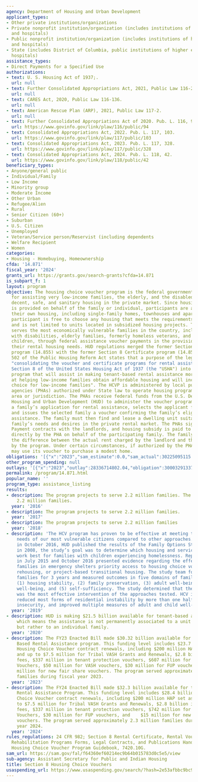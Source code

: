 ```yaml
---
agency: Department of Housing and Urban Development
applicant_types:
- Other private institutions/organizations
- Private nonprofit institution/organization (includes institutions of higher education
  and hospitals)
- Public nonprofit institution/organization (includes institutions of higher education
  and hospitals)
- State (includes District of Columbia, public institutions of higher education and
  hospitals)
assistance_types:
- Direct Payments for a Specified Use
authorizations:
- text: U. S. Housing Act of 1937;.
  url: null
- text: Further Consolidated Appropriations Act, 2021, Public Law 116-260.
  url: null
- text: CARES Act, 2020, Public Law 116-136.
  url: null
- text: American Rescue Plan (ARP), 2021, Public Law 117-2.
  url: null
- text: Further Consolidated Appropriations Act of 2020. Pub. L. 116, 94.
  url: https://www.govinfo.gov/link/plaw/116/public/94
- text: Consolidated Appropriations Act, 2022. Pub. L. 117, 103.
  url: https://www.govinfo.gov/link/plaw/117/public/103
- text: Consolidated Appropriations Act, 2023. Pub. L. 117, 328.
  url: https://www.govinfo.gov/link/plaw/117/public/328
- text: Consolidated Appropriations Act, 2024. Pub. L. 118, 42.
  url: https://www.govinfo.gov/link/plaw/118/public/42
beneficiary_types:
- Anyone/general public
- Individual/Family
- Low Income
- Minority group
- Moderate Income
- Other Urban
- Refugee/Alien
- Rural
- Senior Citizen (60+)
- Suburban
- U.S. Citizen
- Unemployed
- Veteran/Service person/Reservist (including dependents
- Welfare Recipient
- Women
categories:
- Housing - Homebuying, Homeownership
cfda: '14.871'
fiscal_year: '2024'
grants_url: https://grants.gov/search-grants?cfda=14.871
is_subpart_f: 1
layout: program
objective: The housing choice voucher program is the federal government's major program
  for assisting very low-income families, the elderly, and the disabled to afford
  decent, safe, and sanitary housing in the private market. Since housing assistance
  is provided on behalf of the family or individual, participants are able to find
  their own housing, including single-family homes, townhouses and apartments. The
  participant is free to choose any housing that meets the requirements of the program
  and is not limited to units located in subsidized housing projects. The program
  serves the most economically vulnerable families in the country, including families
  with disabilities, elderly families, formerly homeless veterans, and families with
  children, through federal assistance voucher payments in the provision of meeting
  their rental housing needs. HUD regulations merged the former Section 8 Rental Voucher
  program (14.855) with the former Section 8 Certificate program (14.857). Section
  502 of the Public Housing Reform Act states that a purpose of the legislation is
  "consolidating the voucher and certificate programs for rental assistance under
  Section 8 of the United States Housing Act of 1937 (the "USHA") into a single market-driven
  program that will assist in making tenant-based rental assistance more successful
  at helping low-income families obtain affordable housing and will increase housing
  choice for low-income families". The HCVP is administered by local public housing
  agencies (PHAs) authorized under State law to operate housing programs within an
  area or jurisdiction. The PHAs receive federal funds from the U.S. Department of
  Housing and Urban Development (HUD) to administer the voucher program. The PHA accepts
  a family’s application for rental assistance, selects the applicant family for admission,
  and issues the selected family a voucher confirming the family’s eligibility for
  assistance. The family must then find and lease a dwelling unit suitable to the
  family’s needs and desires in the private rental market. The PHAs sign Housing Assistant
  Payment contracts with the landlords, and housing subsidy is paid to the landlord
  directly by the PHA on behalf of the participating family. The family then pays
  the difference between the actual rent charged by the landlord and the amount subsidized
  by the program. Under certain circumstances, if authorized by the PHA, a family
  may use its voucher to purchase a modest home.
obligations: '[{"x":"2023","sam_estimate":0.0,"sam_actual":30225095115.0,"usa_spending_actual":29977913903.21},{"x":"2024","sam_estimate":0.0,"sam_actual":31732681456.0,"usa_spending_actual":32528852267.33},{"x":"2025","sam_estimate":0.0,"sam_actual":33625000000.0,"usa_spending_actual":10861519361.09}]'
other_program_spending: null
outlays: '[{"x":"2023","outlay":28336714802.04,"obligation":30003291337.72},{"x":"2024","outlay":27353260451.59,"obligation":32524154540.37},{"x":"2025","outlay":0.0,"obligation":10862211028.0}]'
permalink: /program/14.871.html
popular_name: ''
program_type: assistance_listing
results:
- description: The program projects to serve 2.2 million families. The program served
    2.2 million families.
  year: '2016'
- description: The program projects to serve 2.2 million families.
  year: '2017'
- description: The program projects to serve 2.2 million families
  year: '2018'
- description: 'The HCV program has proven to be effective at meeting the housing
    needs of our most vulnerable citizens compared to other approaches. For example,
    in October 2016, HUD published the results of the Family Options Study. Launched
    in 2008, the study’s goal was to determine which housing and services interventions
    work best for families with children experiencing homelessness. Reports published
    in July 2015 and October 2016 presented evidence regarding the effects of giving
    families in emergency shelters priority access to housing choice vouchers, rapid
    re­housing, or project-based transitional housing. The study team followed the
    families for 3 years and measured outcomes in five domains of family well-being:
    (1) housing stability, (2) family preservation, (3) adult well-being, (4) child
    well-being, and (5) self-sufficiency. The study determined that the HCV program
    was the most effective intervention of the approaches tested. HCV intervention
    reduced most forms of residential instability by more than one half, reduced food
    insecurity, and improved multiple measures of adult and child well-being.'
  year: '2019'
- description: HUD is making $21.5 billion available for tenant-based assistance,
    which means the assistance is not permanently associated to a unit or project,
    but rather to an individual family.
  year: '2020'
- description: The FY23 Enacted Bill made $30.32 billion available for the Tenant
    Based Rental Assistance program. This funding level includes $23.7 billion in
    Housing Choice Voucher contract renewals, including $200 million HAP set aside
    and up to $7.5 million for Tribal VASH Grants and Renewals, $2.8 billion in administrative
    fees, $337 million in tenant protection vouchers, $607 million for Mainstream
    Vouchers, $50 million for VASH vouchers, $30 million for FUP vouchers, and $50
    million for new fair share vouchers. The program served approximately 2.3 million
    families during fiscal year 2023.
  year: '2023'
- description: The FY24 Enacted Bill made $32.3 billion available for the Tenant Based
    Rental Assistance Program. This funding level includes $28.4 billion in Housing
    Choice Voucher contract renewals, including $200 million HAP set aside and up
    to $7.5 million for Tribal VASH Grants and Renewals, $2.8 billion in administrative
    fees, $337 million in tenant protection vouchers, $742 million for Mainstream
    Vouchers, $30 million for FUP vouchers, and    $15 million for new fair share
    vouchers. The program served approximately 2.3 million families during fiscal
    year 2024.
  year: '2024'
rules_regulations: 24 CFR 982; Section 8 Rental Certificate, Rental Voucher and Moderate
  Rehabilitation Programs Forms, Legal Contracts, and Publications Handbook, 7420.8;
  Housing Choice Voucher Program Guidebook, 7420.10G.
sam_url: https://sam.gov/fal/f64360ef60214ec9b64b015783d0c5e5/view
sub-agency: Assistant Secretary for Public and Indian Housing
title: Section 8 Housing Choice Vouchers
usaspending_url: https://www.usaspending.gov/search/?hash=2e53afbbc9bc954db896cafec5896120
---
```

